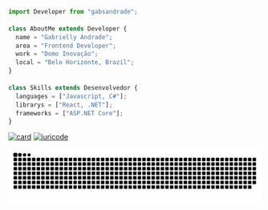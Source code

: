 ```js
import Developer from "gabsandrade";

class AboutMe extends Developer {
  name = "Gabrielly Andrade";
  area = "Frontend Developer";
  work = "Domo Inovação";
  local = "Belo Horizonte, Brazil";
}

class Skills extends Desenvolvedor {
  languages = ["Javascript, C#"];
  librarys = ["React, .NET"];
  frameworks = ["ASP.NET Core"];
}
```
[![card](https://github-readme-stats.vercel.app/api?username=GabsAndrade&theme=dracula&show_icons=true)](https://github.com/anuraghazra/github-readme-stats)
[![iuricode](https://github-readme-stats.vercel.app/api/top-langs/?username=gabsandrade&hide=html&layout=compact&theme=dracula)](https://github.com/anuraghazra/github-readme-stats)

<picture>
  <source
    media="(prefers-color-scheme: dark)"
    srcset="https://raw.githubusercontent.com/platane/snk/output/github-contribution-grid-snake-dark.svg"
  />
  <source
    media="(prefers-color-scheme: light)"
    srcset="https://raw.githubusercontent.com/platane/snk/output/github-contribution-grid-snake.svg"
  />
  <img
    alt="github contribution grid snake animation"
    src="https://raw.githubusercontent.com/platane/snk/output/github-contribution-grid-snake.svg"
  />
</picture>
